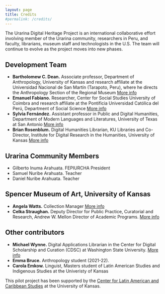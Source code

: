 ```yaml
---
layout: page
title: Credits
#permalink: /credits/
---
```



The Urarina Digital Heritage Project is an international collaborative effort involving member of the Urarina community, researchers in Peru, and faculty, librarians, museum staff and technologists in the U.S. The team will continue to evolve as the project moves into new phases.

## Development Team
* __Bartholomew C. Dean.__ Associate professor, Department of Anthropology, University of Kansas and research affiliate at the Universidad Nacional de San Martín (Tarapoto, Peru), where he directs the Anthropology Section of the Regional Museum [More info](https://anthropology.ku.edu/people/bartholomew-c-dean)
* __Emanuel Fabiano.__ Researcher, Center for Social Studies University of Coimbra and research affiliate at the Pontificia Universidad Católica del Perú, Department of Social Science [More info](https://ces.uc.pt/en/ces/pessoas/investigadoras-es-em-pos-doutoramento/emanuele-fabiano)
* __Sylvia Fernández.__ Assistant professor in Public and Digital Humanities, Department of Modern Languages and Literatures, University of Texas at San Antonio [More info](https://colfa.utsa.edu/faculty/profiles/quintanilla-fernandez-sylvia.html)
* __Brian Rosenblum.__ Digital Humanities Librarian, KU Libraries and Co-Director, Institute for Digital Research in the Humanities, University of Kansas [More info](https://crees.ku.edu/people/brian-rosenblum)

## Urarina Community Members
* Gilberto Inuma Arahuata. FEPIURCHA President
* Samuel Nuribe Arahuata. Teacher
* Daniel Nuribe Arahuata. Teacher

## Spencer Museum of Art, University of Kansas
* __Angela Watts.__ Collection Manager [More info](https://spencerart.ku.edu/node/918)
* __Celka Straughan.__ Deputy Director for Public Practice, Curatorial and Research, Andrew W. Mellon Director of Academic Programs. [More info](https://spencerart.ku.edu/node/915)

## Other contributors
* __Michael Wynne.__ Digital Applications Librarian in the Center for Digital Scholarship and Curation (CDSC) at Washington State University. [More info](https://libraries.wsu.edu/blog/emp-directory/michael-wynne)
* __Emma Bruce.__ Anthropology student (2021-22). 
* __Carola Emkow.__ Linguist, Masters student of Latin American Studies and Indigenous Studies at the Univeristy of Kansas

This pilot project has been supported by the [Center for Latin American and Caribbean Studies](https://clacs.ku.edu/) at the University of Kansas.

